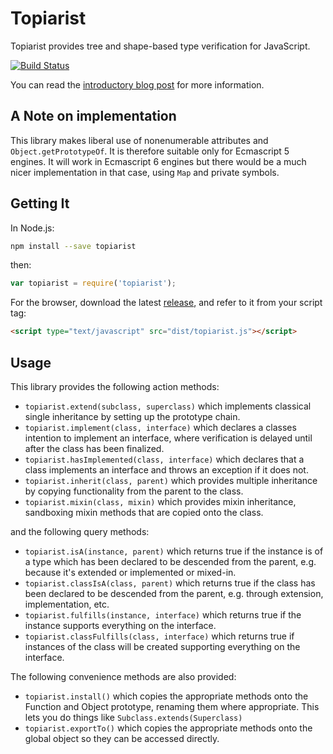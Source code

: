 # Topiarist

Topiarist provides tree and shape-based type verification for JavaScript.

[![Build Status](https://travis-ci.org/BladeRunnerJS/topiarist.png)](https://travis-ci.org/BladeRunnerJS/topiarist)

You can read the [introductory blog post](http://bladerunnerjs.org/blog/topiarist/) for more information.

## A Note on implementation

This library makes liberal use of nonenumerable attributes and `Object.getPrototypeOf`. It is therefore suitable only for Ecmascript 5 engines. It will work in Ecmascript 6 engines but there would be a much nicer implementation in that case, using `Map` and private symbols.

## Getting It

In Node.js:

```sh
npm install --save topiarist
```

then:

```js
var topiarist = require('topiarist');
```

For the browser, download the latest [release](https://github.com/BladeRunnerJS/topiarist/releases), and refer to it from your script tag:

```html
<script type="text/javascript" src="dist/topiarist.js"></script>
```

## Usage

This library provides the following action methods:

  * `topiarist.extend(subclass, superclass)` which implements classical single inheritance by setting up the prototype chain.
  * `topiarist.implement(class, interface)` which declares a classes intention to implement an interface, where verification is delayed until after the class has been finalized.
  * `topiarist.hasImplemented(class, interface)` which declares that a class implements an interface and throws an exception if it does not.
  * `topiarist.inherit(class, parent)` which provides multiple inheritance by copying functionality from the parent to the class.
  * `topiarist.mixin(class, mixin)` which provides mixin inheritance, sandboxing mixin methods that are copied onto the class.

and the following query methods:

  * `topiarist.isA(instance, parent)` which returns true if the instance is of a type which has been declared to be descended from the parent, e.g. because it's extended or implemented or mixed-in.
  * `topiarist.classIsA(class, parent)` which returns true if the class has been declared to be descended from the parent, e.g. through extension, implementation, etc.
  * `topiarist.fulfills(instance, interface)` which returns true if the instance supports everything on the interface.
  * `topiarist.classFulfills(class, interface)` which returns true if instances of the class will be created supporting everything on the interface.

The following convenience methods are also provided:

  * `topiarist.install()` which copies the appropriate methods onto the Function and Object prototype, renaming them where appropriate.  This lets you do things like `Subclass.extends(Superclass)`
  * `topiarist.exportTo()` which copies the appropriate methods onto the global object so they can be accessed directly.

